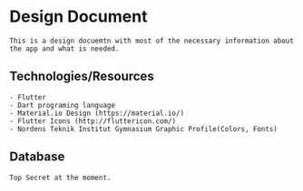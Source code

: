 # Design Document
    This is a design docuemtn with most of the necessary information about the app and what is needed.

## Technologies/Resources
    - Flutter
    - Dart programing language
    - Material.io Design (https://material.io/)
    - Flutter Icons (http://fluttericon.com/)
    - Nordens Teknik Institut Gymnasium Graphic Profile(Colors, Fonts)


## Database
    Top Secret at the moment.
